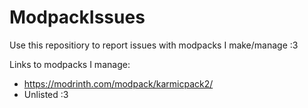 # ModpackIssues
Use this repositiory to report issues with modpacks I make/manage :3


Links to modpacks I manage:
* https://modrinth.com/modpack/karmicpack2/
* Unlisted :3
